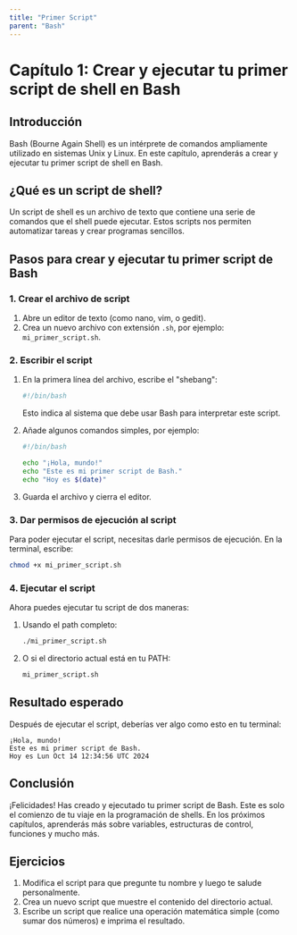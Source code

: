 ```yaml
---
title: "Primer Script"
parent: "Bash"
---
```



# Capítulo 1: Crear y ejecutar tu primer script de shell en Bash

## Introducción
Bash (Bourne Again Shell) es un intérprete de comandos ampliamente utilizado en sistemas Unix y Linux. En este capítulo, aprenderás a crear y ejecutar tu primer script de shell en Bash.

## ¿Qué es un script de shell?
Un script de shell es un archivo de texto que contiene una serie de comandos que el shell puede ejecutar. Estos scripts nos permiten automatizar tareas y crear programas sencillos.

## Pasos para crear y ejecutar tu primer script de Bash

### 1. Crear el archivo de script
1. Abre un editor de texto (como nano, vim, o gedit).
2. Crea un nuevo archivo con extensión `.sh`, por ejemplo: `mi_primer_script.sh`.

### 2. Escribir el script
1. En la primera línea del archivo, escribe el "shebang":
   ```bash
   #!/bin/bash
   ```
   Esto indica al sistema que debe usar Bash para interpretar este script.

2. Añade algunos comandos simples, por ejemplo:
   ```bash
   #!/bin/bash

   echo "¡Hola, mundo!"
   echo "Este es mi primer script de Bash."
   echo "Hoy es $(date)"
   ```

3. Guarda el archivo y cierra el editor.

### 3. Dar permisos de ejecución al script
Para poder ejecutar el script, necesitas darle permisos de ejecución. En la terminal, escribe:

```bash
chmod +x mi_primer_script.sh
```

### 4. Ejecutar el script
Ahora puedes ejecutar tu script de dos maneras:

1. Usando el path completo:
   ```bash
   ./mi_primer_script.sh
   ```

2. O si el directorio actual está en tu PATH:
   ```bash
   mi_primer_script.sh
   ```

## Resultado esperado
Después de ejecutar el script, deberías ver algo como esto en tu terminal:

```
¡Hola, mundo!
Este es mi primer script de Bash.
Hoy es Lun Oct 14 12:34:56 UTC 2024
```

## Conclusión
¡Felicidades! Has creado y ejecutado tu primer script de Bash. Este es solo el comienzo de tu viaje en la programación de shells. En los próximos capítulos, aprenderás más sobre variables, estructuras de control, funciones y mucho más.

## Ejercicios
1. Modifica el script para que pregunte tu nombre y luego te salude personalmente.
2. Crea un nuevo script que muestre el contenido del directorio actual.
3. Escribe un script que realice una operación matemática simple (como sumar dos números) e imprima el resultado.

